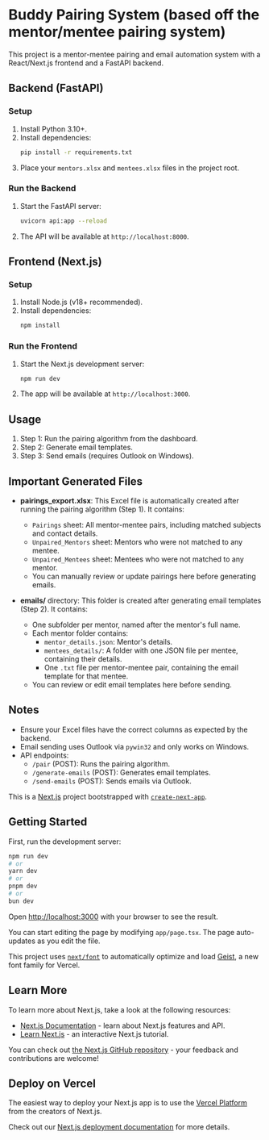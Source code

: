 # Buddy Pairing System (based off the mentor/mentee pairing system)

This project is a mentor-mentee pairing and email automation system with a React/Next.js frontend and a FastAPI backend.

## Backend (FastAPI)

### Setup
1. Install Python 3.10+.
2. Install dependencies:
   ```bash
   pip install -r requirements.txt
   ```
3. Place your `mentors.xlsx` and `mentees.xlsx` files in the project root.

### Run the Backend
1. Start the FastAPI server:
   ```bash
   uvicorn api:app --reload
   ```
2. The API will be available at `http://localhost:8000`.

## Frontend (Next.js)

### Setup
1. Install Node.js (v18+ recommended).
2. Install dependencies:
   ```bash
   npm install
   ```

### Run the Frontend
1. Start the Next.js development server:
   ```bash
   npm run dev
   ```
2. The app will be available at `http://localhost:3000`.

## Usage
1. Step 1: Run the pairing algorithm from the dashboard.
2. Step 2: Generate email templates.
3. Step 3: Send emails (requires Outlook on Windows).

## Important Generated Files

- **pairings_export.xlsx**: This Excel file is automatically created after running the pairing algorithm (Step 1). It contains:
  - `Pairings` sheet: All mentor-mentee pairs, including matched subjects and contact details.
  - `Unpaired_Mentors` sheet: Mentors who were not matched to any mentee.
  - `Unpaired_Mentees` sheet: Mentees who were not matched to any mentor.
  - You can manually review or update pairings here before generating emails.

- **emails/** directory: This folder is created after generating email templates (Step 2). It contains:
  - One subfolder per mentor, named after the mentor's full name.
  - Each mentor folder contains:
    - `mentor_details.json`: Mentor's details.
    - `mentees_details/`: A folder with one JSON file per mentee, containing their details.
    - One `.txt` file per mentor-mentee pair, containing the email template for that mentee.
  - You can review or edit email templates here before sending.

## Notes
- Ensure your Excel files have the correct columns as expected by the backend.
- Email sending uses Outlook via `pywin32` and only works on Windows.
- API endpoints:
  - `/pair` (POST): Runs the pairing algorithm.
  - `/generate-emails` (POST): Generates email templates.
  - `/send-emails` (POST): Sends emails via Outlook.

This is a [Next.js](https://nextjs.org) project bootstrapped with [`create-next-app`](https://nextjs.org/docs/app/api-reference/cli/create-next-app).

## Getting Started

First, run the development server:

```bash
npm run dev
# or
yarn dev
# or
pnpm dev
# or
bun dev
```

Open [http://localhost:3000](http://localhost:3000) with your browser to see the result.

You can start editing the page by modifying `app/page.tsx`. The page auto-updates as you edit the file.

This project uses [`next/font`](https://nextjs.org/docs/app/building-your-application/optimizing/fonts) to automatically optimize and load [Geist](https://vercel.com/font), a new font family for Vercel.

## Learn More

To learn more about Next.js, take a look at the following resources:

- [Next.js Documentation](https://nextjs.org/docs) - learn about Next.js features and API.
- [Learn Next.js](https://nextjs.org/learn) - an interactive Next.js tutorial.

You can check out [the Next.js GitHub repository](https://github.com/vercel/next.js) - your feedback and contributions are welcome!

## Deploy on Vercel

The easiest way to deploy your Next.js app is to use the [Vercel Platform](https://vercel.com/new?utm_medium=default-template&filter=next.js&utm_source=create-next-app&utm_campaign=create-next-app-readme) from the creators of Next.js.

Check out our [Next.js deployment documentation](https://nextjs.org/docs/app/building-your-application/deploying) for more details.
